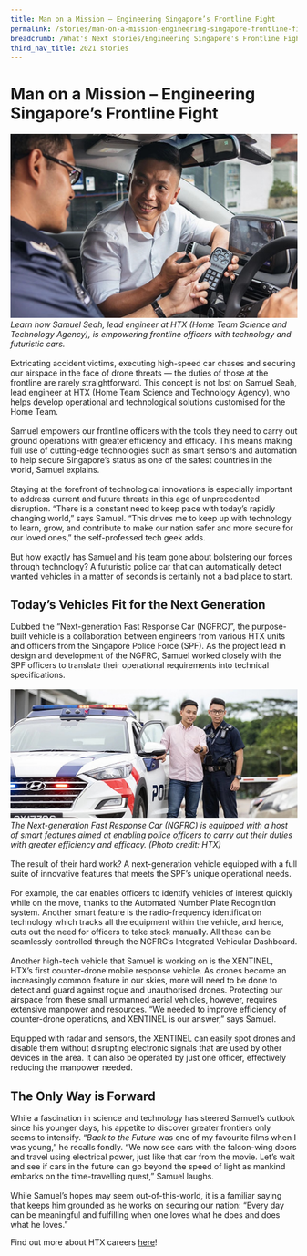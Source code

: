 ```yaml
---
title: Man on a Mission – Engineering Singapore’s Frontline Fight
permalink: /stories/man-on-a-mission-engineering-singapore-frontline-fight/
breadcrumb: /What's Next stories/Engineering Singapore's Frontline Fight
third_nav_title: 2021 stories
---
```

# <b>Man on a Mission – Engineering Singapore’s Frontline Fight</b>
![](/images/stories/2021%20stories/man%20on%20mission/man%20on%20mission%201.jpg)
<br>
*Learn how Samuel Seah, lead engineer at HTX (Home Team Science and Technology Agency), is empowering frontline officers with technology and futuristic cars.*
<br>
<br>
Extricating accident victims, executing high-speed car chases and securing our airspace in the face of drone threats — the duties of those at the frontline are rarely straightforward. This concept is not lost on Samuel Seah, lead engineer at HTX (Home Team Science and Technology Agency), who helps develop operational and technological solutions customised for the Home Team.
<br>
<br>
Samuel empowers our frontline officers with the tools they need to carry out ground operations with greater efficiency and efficacy. This means making full use of cutting-edge technologies such as smart sensors and automation to help secure Singapore’s status as one of the safest countries in the world, Samuel explains.
<br>
<br>
Staying at the forefront of technological innovations is especially important to address current and future threats in this age of unprecedented disruption. “There is a constant need to keep pace with today’s rapidly changing world,” says Samuel. “This drives me to keep up with technology to learn, grow, and contribute to make our nation safer and more secure for our loved ones,” the self-professed tech geek adds.
<br>
<br>
But how exactly has Samuel and his team gone about bolstering our forces through technology? A futuristic police car that can automatically detect wanted vehicles in a matter of seconds is certainly not a bad place to start.
<br>
## Today’s Vehicles Fit for the Next Generation
Dubbed the “Next-generation Fast Response Car (NGFRC)”, the purpose-built vehicle is a collaboration between engineers from various HTX units and officers from the Singapore Police Force (SPF). As the project lead in design and development of the NGFRC, Samuel worked closely with the SPF officers to translate their operational requirements into technical specifications.
<br>
<br>
![](/images/stories/2021%20stories/man%20on%20mission/man%20on%20mission%202.jpg)
*The Next-generation Fast Response Car (NGFRC) is equipped with a host of smart features aimed at enabling police officers to carry out their duties with greater efficiency and efficacy. (Photo credit: HTX)*
<br>
<br>
The result of their hard work? A next-generation vehicle equipped with a full suite of innovative features that meets the SPF’s unique operational needs.
<br>
<br>
For example, the car enables officers to identify vehicles of interest quickly while on the move, thanks to the Automated Number Plate Recognition system. Another smart feature is the radio-frequency identification technology which tracks all the equipment within the vehicle, and hence, cuts out the need for officers to take stock manually. All these can be seamlessly controlled through the NGFRC’s Integrated Vehicular Dashboard.
<br>
<br>
Another high-tech vehicle that Samuel is working on is the XENTINEL, HTX’s first counter-drone mobile response vehicle. As drones become an increasingly common feature in our skies, more will need to be done to detect and guard against rogue and unauthorised drones. Protecting our airspace from these small unmanned aerial vehicles, however, requires extensive manpower and resources. “We needed to improve efficiency of counter-drone operations, and XENTINEL is our answer,” says Samuel.
<br>
<br>
Equipped with radar and sensors, the XENTINEL can easily spot drones and disable them without disrupting electronic signals that are used by other devices in the area. It can also be operated by just one officer, effectively reducing the manpower needed.
<br>
## The Only Way is Forward
While a fascination in science and technology has steered Samuel’s outlook since his younger days, his appetite to discover greater frontiers only seems to intensify. “*Back to the Future* was one of my favourite films when I was young,” he recalls fondly. “We now see cars with the falcon-wing doors and travel using electrical power, just like that car from the movie. Let’s wait and see if cars in the future can go beyond the speed of light as mankind embarks on the time-travelling quest,” Samuel laughs.
<br>
<br>
While Samuel’s hopes may seem out-of-this-world, it is a familiar saying that keeps him grounded as he works on securing our nation: “Every day can be meaningful and fulfilling when one loves what he does and does what he loves.”

Find out more about HTX careers [here](https://www.htx.gov.sg/join-us/careers)!